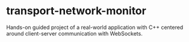 # transport-network-monitor
Hands-on guided project of a real-world application with C++ centered around client-server communication with WebSockets.
